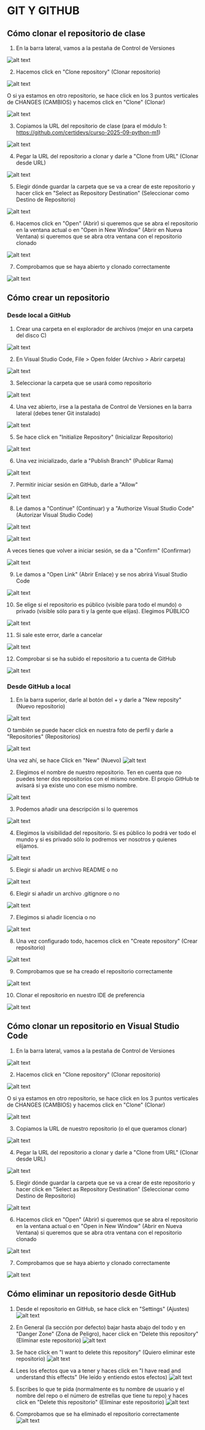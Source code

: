 # GIT Y GITHUB

## Cómo clonar el repositorio de clase

1. En la barra lateral, vamos a la pestaña de Control de Versiones

![alt text](image-33.png)

2. Hacemos click en "Clone repository" (Clonar repositorio)

![alt text](image-34.png)

O si ya estamos en otro repositorio, se hace click en los 3 puntos verticales de CHANGES (CAMBIOS) y hacemos click en "Clone" (Clonar)

![alt text](image-40.png)

3. Copiamos la URL del repositorio de clase (para el módulo 1: https://github.com/certidevs/curso-2025-09-python-m1)

![alt text](image-42.png)

4. Pegar la URL del repositorio a clonar y darle a "Clone from URL" (Clonar desde URL)

![alt text](image-41.png)

5. Elegir dónde guardar la carpeta que se va a crear de este repositorio y hacer click en "Select as Repository Destination" (Seleccionar como Destino de Repositorio)

![alt text](image-37.png)

6. Hacemos click en "Open" (Abrir) si queremos que se abra el repositorio en la ventana actual o en "Open in New Window" (Abrir en Nueva Ventana) si queremos que se abra otra ventana con el repositorio clonado

![alt text](image-38.png)

7. Comprobamos que se haya abierto y clonado correctamente

![alt text](image-43.png)

## Cómo crear un repositorio

### Desde local a GitHub

1. Crear una carpeta en el explorador de archivos (mejor en una carpeta del disco C)

![alt text](image-1.png)

2. En Visual Studio Code, File > Open folder (Archivo > Abrir carpeta)

![alt text](image-2.png)

3. Seleccionar la carpeta que se usará como repositorio

![alt text](image-3.png)

4. Una vez abierto, irse a la pestaña de Control de Versiones en la barra lateral (debes tener Git instalado)

![alt text](image-4.png)

5. Se hace click en "Initialize Repository" (Inicializar Repositorio)

![alt text](image-5.png)

6. Una vez inicializado, darle a "Publish Branch" (Publicar Rama)

![alt text](image-6.png)

7. Permitir iniciar sesión en GitHub, darle a "Allow"

![alt text](image-7.png)

8. Le damos a "Continue" (Continuar) y a "Authorize Visual Studio Code" (Autorizar Visual Studio Code)

![alt text](image-8.png)

![alt text](image-9.png)

A veces tienes que volver a iniciar sesión, se da a "Confirm" (Confirmar)

![alt text](image-10.png)

9. Le damos a "Open Link" (Abrir Enlace) y se nos abrirá Visual Studio Code

![alt text](image-11.png)

10. Se elige si el repositorio es público (visible para todo el mundo) o privado (visible sólo para ti y la gente que elijas). Elegimos PÚBLICO

![alt text](image-12.png)

11. Si sale este error, darle a cancelar

![alt text](image-13.png)

12. Comprobar si se ha subido el repositorio a tu cuenta de GitHub

![alt text](image-14.png)

### Desde GitHub a local

1. En la barra superior, darle al botón del + y darle a "New reposity" (Nuevo repositorio)

![alt text](image-21.png)

O también se puede hacer click en nuestra foto de perfil y darle a "Repositories" (Repositorios)

![alt text](image-22.png)

Una vez ahí, se hace Click en "New" (Nuevo)
![alt text](image-23.png)

2. Elegimos el nombre de nuestro repositorio. Ten en cuenta que no puedes tener dos repositorios con el mismo nombre. El propio GitHub te avisará si ya existe uno con ese mismo nombre.

![alt text](image-24.png)

3. Podemos añadir una descripción si lo queremos

![alt text](image-25.png)

4. Elegimos la visibilidad del repositorio. Si es público lo podrá ver todo el mundo y si es privado sólo lo podremos ver nosotros y quienes elijamos.

![alt text](image-26.png)

5. Elegir si añadir un archivo README o no

![alt text](image-27.png)

6. Elegir si añadir un archivo .gitignore o no

![alt text](image-28.png)

7. Elegimos si añadir licencia o no

![alt text](image-29.png)

8. Una vez configurado todo, hacemos click en "Create repository" (Crear repositorio)

![alt text](image-30.png)

9. Comprobamos que se ha creado el repositorio correctamente

![alt text](image-31.png)

10. Clonar el repositorio en nuestro IDE de preferencia

![alt text](image-32.png)

## Cómo clonar un repositorio en Visual Studio Code

1. En la barra lateral, vamos a la pestaña de Control de Versiones

![alt text](image-33.png)

2. Hacemos click en "Clone repository" (Clonar repositorio)

![alt text](image-34.png)

O si ya estamos en otro repositorio, se hace click en los 3 puntos verticales de CHANGES (CAMBIOS) y hacemos click en "Clone" (Clonar)

![alt text](image-40.png)

3. Copiamos la URL de nuestro repositorio (o el que queramos clonar)

![alt text](image-35.png)

4. Pegar la URL del repositorio a clonar y darle a "Clone from URL" (Clonar desde URL)

![alt text](image-36.png)

5. Elegir dónde guardar la carpeta que se va a crear de este repositorio y hacer click en "Select as Repository Destination" (Seleccionar como Destino de Repositorio)

![alt text](image-37.png)

6. Hacemos click en "Open" (Abrir) si queremos que se abra el repositorio en la ventana actual o en "Open in New Window" (Abrir en Nueva Ventana) si queremos que se abra otra ventana con el repositorio clonado

![alt text](image-38.png)

7. Comprobamos que se haya abierto y clonado correctamente

![alt text](image-39.png)

## Cómo eliminar un repositorio desde GitHub

1. Desde el repositorio en GitHub, se hace click en "Settings" (Ajustes)
![alt text](image-15.png)

2. En General (la sección por defecto) bajar hasta abajo del todo y en "Danger Zone" (Zona de Peligro), hacer click en "Delete this repository" (Eliminar este repositorio)
![alt text](image-16.png)

3. Se hace click en "I want to delete this repository" (Quiero eliminar este repositorio)
![alt text](image-17.png)

4. Lees los efectos que va a tener y haces click en "I have read and understand this effects" (He leído y entiendo estos efectos)
![alt text](image-18.png)

5. Escribes lo que te pida (normalmente es tu nombre de usuario y el nombre del repo o el número de estrellas que tiene tu repo) y haces click en "Delete this repositorio" (Eliminar este repositorio)
![alt text](image-19.png)

6. Comprobamos que se ha eliminado el repositorio correctamente
![alt text](image-20.png)